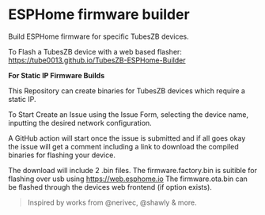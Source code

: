 # ESPHome firmware builder

Build ESPHome firmware for specific TubesZB devices.

To Flash a TubesZB device with a web based flasher: https://tube0013.github.io/TubesZB-ESPHome-Builder

**For Static IP Firmware Builds**

This Repository can create binaries for TubesZB devices which require a static IP.

To Start Create an Issue using the Issue Form, selecting the device name, inputting the desired network configuration.

A GitHub action will start once the issue is submitted and if all goes okay the issue will get a comment including a link to download the compiled binaries for flashing your device.

The download will include 2 .bin files.
The firmware.factory.bin is suitible for flashing over usb using https://web.esphome.io
The firmware.ota.bin can be flashed through the devices web frontend (if option exists).

> Inspired by works from @nerivec, @shawly & more.